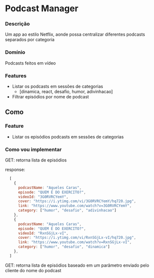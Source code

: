 # Podcast Manager

### Descrição

Um app ao estilo Netflix, aonde possa centralizar diferentes podcasts separados por categoria

### Domínio

Podcasts feitos em vídeo

### Features

- Listar os podcasts em sessões de categorias
  - [dinamica, react, desafio, humor, adivinhacao]
- Filtrar episódios por nome de podcast

## Como

### Feature
- Listar os episódios podcasts em sessões de categorias

### Como vou implementar
  GET: retorna lista de episódios
  
  response: 

  ```js
    [
      {
        podcastName: "Aqueles Caras",
        episode: "QUEM É DO EXERCITO?",
        videoId: "3G0RVRCYemY",
        cover: "https://i.ytimg.com/vi/3G0RVRCYemY/hq720.jpg",
        link: "https://www.youtube.com/watch?v=3G0RVRCYemY",
        category: ["humor", "desafio", "adivinhacao"]
      },
      {
        podcastName: "Aqueles Caras",
        episode: "QUEM É DO EXERCITO?",
        videoId: "RxnSGjLx-vI",
        cover: "https://i.ytimg.com/vi/RxnSGjLx-vI/hq720.jpg",
        link: "https://www.youtube.com/watch?v=RxnSGjLx-vI",
        category: ["humor", "desafio", "dinamica"]
      },
    ]
  ```

  GET: retorna lista de episódios baseado em um parâmetro enviado pelo cliente do nome do podcast